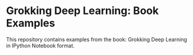 Grokking Deep Learning: Book Examples
===============
This repository contains examples from the book: Grokking Deep Learning in IPython Notebook format.
